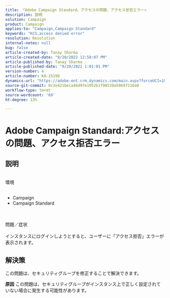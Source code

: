 ```yaml
---
title: 「Adobe Campaign Standard。アクセスの問題、アクセス拒否エラー»
description: 説明
solution: Campaign
product: Campaign
applies-to: "Campaign,Campaign Standard"
keywords: "KCS,access denied error"
resolution: Resolution
internal-notes: null
bug: false
article-created-by: Tanay Sharma .
article-created-date: "9/20/2022 12:58:07 PM"
article-published-by: Tanay Sharma .
article-published-date: "9/20/2022 1:01:01 PM"
version-number: 4
article-number: KA-15198
dynamics-url: "https://adobe-ent.crm.dynamics.com/main.aspx?forceUCI=1&pagetype=entityrecord&etn=knowledgearticle&id=f4b308dc-e338-ed11-9db1-002248086735"
source-git-commit: 0c3e421beca46d9fe1952b1f98538a50697216a0
workflow-type: tm+mt
source-wordcount: '69'
ht-degree: 13%

---
```


# Adobe Campaign Standard:アクセスの問題、アクセス拒否エラー

## 説明

<br>環境<br><br>
- Campaign
- Campaign Standard



<br><br>問題／症状<br><br>
インスタンスにログインしようとすると、ユーザーに「アクセス拒否」エラーが表示されます。


## 解決策




この問題は、セキュリティグループを修正することで解決できます。


<b>原因</b>
この問題は、セキュリティグループがインスタンス上で正しく設定されていない場合に発生する可能性があります。
